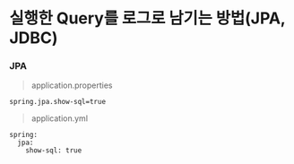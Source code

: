 # 실행한 Query를 로그로 남기는 방법(JPA, JDBC)

### JPA

> application.properties
```
spring.jpa.show-sql=true
```

> application.yml
```
spring:
  jpa:
    show-sql: true
```

